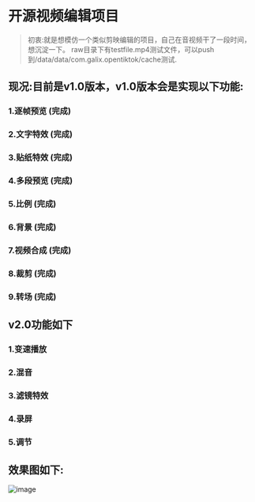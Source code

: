 # 开源视频编辑项目

>初衷:就是想模仿一个类似剪映编辑的项目，自己在音视频干了一段时间，想沉淀一下。
raw目录下有testfile.mp4测试文件，可以push到/data/data/com.galix.opentiktok/cache测试.

## 现况:目前是v1.0版本，v1.0版本会是实现以下功能:

### 1.逐帧预览 (完成)

### 2.文字特效 (完成)

### 3.贴纸特效 (完成)

### 4.多段预览 (完成)

### 5.比例    (完成)

### 6.背景    (完成)

### 7.视频合成 (完成)

### 8.裁剪    (完成)

### 9.转场    (完成)

## v2.0功能如下

### 1.变速播放

### 2.混音

### 3.滤镜特效

### 4.录屏

### 5.调节

## 效果图如下:

![image](https://github.com/galis/OpenTikTok/blob/master/screen.gif)



